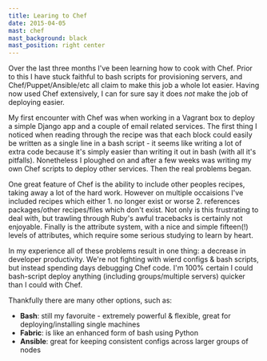 ```yaml
---
title: Learing to Chef
date: 2015-04-05
mast: chef
mast_background: black
mast_position: right center
---
```


Over the last three months I've been learning how to cook with Chef. Prior to this I have stuck faithful to bash scripts for provisioning servers, and Chef/Puppet/Ansible/etc all claim to make this job a whole lot easier. Having now used Chef extensively, I can for sure say it does _not_ make the job of deploying easier.

My first encounter with Chef was when working in a Vagrant box to deploy a simple Django app and a couple of email related services. The first thing I noticed when reading through the recipe was that each block could easily be written as a single line in a bash script - it seems like writing a lot of extra code because it's simply easier than writing it out in bash (with all it's pitfalls). Nonetheless I ploughed on and after a few weeks was writing my own Chef scripts to deploy other services. Then the real problems began.

One great feature of Chef is the ability to include other peoples recipes, taking away a lot of the hard work. However on multiple occaisions I've included recipes which either 1. no longer exist or worse 2. references packages/other recipes/files which don't exist. Not only is this frustrating to deal with, but trawling through Ruby's awful tracebacks is certainly not enjoyable. Finally is the attribute system, with a nice and simple fifteen(!) levels of attributes, which require some serious studying to learn by heart.

In my experience all of these problems result in one thing: a decrease in developer productivity. We're not fighting with wierd configs & bash scripts, but instead spending days debugging Chef code. I'm 100% certain I could bash-script deploy anything (including groups/multiple servers) quicker than I could with Chef.

Thankfully there are many other options, such as:

+ **Bash**: still my favoruite - extremely powerful & flexible, great for deploying/installing single machines
+ **Fabric**: is like an enhanced form of bash using Python
+ **Ansible**: great for keeping consistent configs across larger groups of nodes
